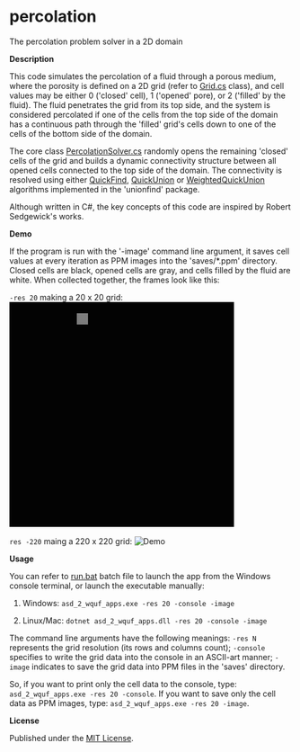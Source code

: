 # percolation
The percolation problem solver in a 2D domain

**Description**

This code simulates the percolation of a fluid through a porous medium, where the porosity is defined on a 2D grid (refer to [Grid.cs](./cs/asd_2_wquf_apps/src/percolation/Grid.cs) class), and cell values may be either 0 ('closed' cell), 1 ('opened' pore), or 2 ('filled' by the fluid). The fluid penetrates the grid from its top side, and the system is considered percolated if one of the cells from the top side of the domain has a continuous path through the 'filled' grid's cells down to one of the cells of the bottom side of the domain.

The core class [PercolationSolver.cs](./cs/asd_2_wquf_apps/src/percolation/PercolationSolver.cs) randomly opens the remaining 'closed' cells of the grid and builds a dynamic connectivity structure between all opened cells connected to the top side of the domain. The connectivity is resolved using either [QuickFind](./cs/asd_2_wquf_apps/src/unionfind/UnionFind.cs), [QuickUnion](./cs/asd_2_wquf_apps/src/unionfind/UnionFindQU.cs) or [WeightedQuickUnion](./cs/asd_2_wquf_apps/src/unionfind/UnionFindQUWeighted.cs) algorithms implemented in the 'unionfind' package.

Although written in C#, the key concepts of this code are inspired by Robert Sedgewick's works.

**Demo**

If the program is run with the '-image' command line argument, it saves cell values at every iteration as PPM images into the 'saves/*.ppm' directory. 
Closed cells are black, opened cells are gray, and cells filled by the fluid are white.
When collected together, the frames look like this:

`-res 20` making a 20 x 20 grid:
![Demo](./4readme/percolation_20.gif)

`res -220` maing a 220 x 220 grid:
![Demo](./4readme/percolation_220.gif)

**Usage**

You can refer to [run.bat](./cs/asd_2_wquf_apps/run.bat) batch file to launch the app from the Windows console terminal, or launch the executable manually:

1) Windows:
`asd_2_wquf_apps.exe -res 20 -console -image`

2) Linux/Mac:
`dotnet asd_2_wquf_apps.dll -res 20 -console -image`

The command line arguments have the following meanings:
    `-res N` represents the grid resolution (its rows and columns count);
    `-console` specifies to write the grid data into the console in an ASCII-art manner;
    `-image` indicates to save the grid data into PPM files in the 'saves' directory.

So, if you want to print only the cell data to the console, type:
`asd_2_wquf_apps.exe -res 20 -console`.
 If you want to save only the cell data as PPM images, type:
`asd_2_wquf_apps.exe -res 20 -image`.

**License**

Published under the [MIT License](LICENSE).
